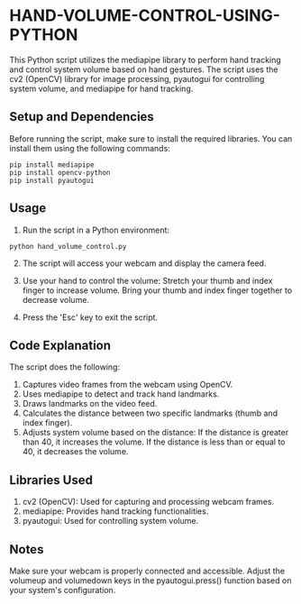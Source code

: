 # HAND-VOLUME-CONTROL-USING-PYTHON
This Python script utilizes the mediapipe library to perform hand tracking and control system volume based on hand gestures. The script uses the cv2 (OpenCV) library for image processing, pyautogui for controlling system volume, and mediapipe for hand tracking.

## Setup and Dependencies
Before running the script, make sure to install the required libraries. You can install them using the following commands:

```
pip install mediapipe
pip install opencv-python
pip install pyautogui
```

## Usage
1) Run the script in a Python environment:
```
python hand_volume_control.py
```
2) The script will access your webcam and display the camera feed.

3) Use your hand to control the volume:
   Stretch your thumb and index finger to increase volume.
   Bring your thumb and index finger together to decrease volume.
4) Press the 'Esc' key to exit the script.

   
## Code Explanation
The script does the following:

1) Captures video frames from the webcam using OpenCV.
2) Uses mediapipe to detect and track hand landmarks.
3) Draws landmarks on the video feed.
4) Calculates the distance between two specific landmarks (thumb and index finger).
5) Adjusts system volume based on the distance:
If the distance is greater than 40, it increases the volume.
If the distance is less than or equal to 40, it decreases the volume.


## Libraries Used
1) cv2 (OpenCV): Used for capturing and processing webcam frames.
2) mediapipe: Provides hand tracking functionalities.
3) pyautogui: Used for controlling system volume.

## Notes
Make sure your webcam is properly connected and accessible.
Adjust the volumeup and volumedown keys in the pyautogui.press() function based on your system's configuration.
